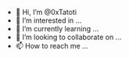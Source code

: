- 👋 Hi, I’m @0xTatoti
- 👀 I’m interested in ...
- 🌱 I’m currently learning ...
- 💞️ I’m looking to collaborate on ...
- 📫 How to reach me ...

<!---
0xTatoti/0xTatoti is a ✨ special ✨ repository because its `README.md` (this file) appears on your GitHub profile.
You can click the Preview link to take a look at your changes.
--->
